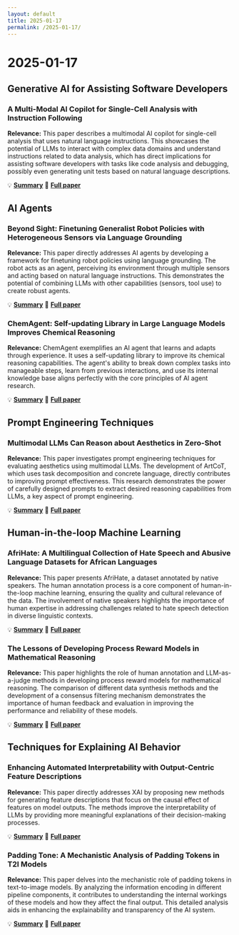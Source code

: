 ```yaml
---
layout: default
title: 2025-01-17
permalink: /2025-01-17/
---
```


# 2025-01-17

## Generative AI for Assisting Software Developers

### A Multi-Modal AI Copilot for Single-Cell Analysis with Instruction Following

**Relevance:** This paper describes a multimodal AI copilot for single-cell analysis that uses natural language instructions. This showcases the potential of LLMs to interact with complex data domains and understand instructions related to data analysis, which has direct implications for assisting software developers with tasks like code analysis and debugging, possibly even generating unit tests based on natural language descriptions.

💡 **[Summary](2501.08187/)** 📄 **[Full paper](https://arxiv.org/pdf/2501.08187)**

## AI Agents

### Beyond Sight: Finetuning Generalist Robot Policies with Heterogeneous Sensors via Language Grounding

**Relevance:** This paper directly addresses AI agents by developing a framework for finetuning robot policies using language grounding.  The robot acts as an agent, perceiving its environment through multiple sensors and acting based on natural language instructions. This demonstrates the potential of combining LLMs with other capabilities (sensors, tool use) to create robust agents.

💡 **[Summary](2501.04693/)** 📄 **[Full paper](https://arxiv.org/pdf/2501.04693)**

### ChemAgent: Self-updating Library in Large Language Models Improves Chemical Reasoning

**Relevance:** ChemAgent exemplifies an AI agent that learns and adapts through experience. It uses a self-updating library to improve its chemical reasoning capabilities.  The agent's ability to break down complex tasks into manageable steps, learn from previous interactions, and use its internal knowledge base aligns perfectly with the core principles of AI agent research.

💡 **[Summary](2501.06590/)** 📄 **[Full paper](https://arxiv.org/pdf/2501.06590)**

## Prompt Engineering Techniques

### Multimodal LLMs Can Reason about Aesthetics in Zero-Shot

**Relevance:** This paper investigates prompt engineering techniques for evaluating aesthetics using multimodal LLMs.  The development of ArtCoT, which uses task decomposition and concrete language, directly contributes to improving prompt effectiveness.  This research demonstrates the power of carefully designed prompts to extract desired reasoning capabilities from LLMs, a key aspect of prompt engineering.

💡 **[Summary](2501.09012/)** 📄 **[Full paper](https://arxiv.org/pdf/2501.09012)**

## Human-in-the-loop Machine Learning

### AfriHate: A Multilingual Collection of Hate Speech and Abusive Language Datasets for African Languages

**Relevance:** This paper presents AfriHate, a dataset annotated by native speakers. The human annotation process is a core component of human-in-the-loop machine learning, ensuring the quality and cultural relevance of the data.  The involvement of native speakers highlights the importance of human expertise in addressing challenges related to hate speech detection in diverse linguistic contexts.

💡 **[Summary](2501.08284/)** 📄 **[Full paper](https://arxiv.org/pdf/2501.08284)**

### The Lessons of Developing Process Reward Models in Mathematical Reasoning

**Relevance:** This paper highlights the role of human annotation and LLM-as-a-judge methods in developing process reward models for mathematical reasoning. The comparison of different data synthesis methods and the development of a consensus filtering mechanism demonstrates the importance of human feedback and evaluation in improving the performance and reliability of these models.

💡 **[Summary](2501.07301/)** 📄 **[Full paper](https://arxiv.org/pdf/2501.07301)**

## Techniques for Explaining AI Behavior

### Enhancing Automated Interpretability with Output-Centric Feature Descriptions

**Relevance:** This paper directly addresses XAI by proposing new methods for generating feature descriptions that focus on the causal effect of features on model outputs. The methods improve the interpretability of LLMs by providing more meaningful explanations of their decision-making processes.

💡 **[Summary](2501.08319/)** 📄 **[Full paper](https://arxiv.org/pdf/2501.08319)**

### Padding Tone: A Mechanistic Analysis of Padding Tokens in T2I Models

**Relevance:** This paper delves into the mechanistic role of padding tokens in text-to-image models. By analyzing the information encoding in different pipeline components, it contributes to understanding the internal workings of these models and how they affect the final output.  This detailed analysis aids in enhancing the explainability and transparency of the AI system.

💡 **[Summary](2501.06751/)** 📄 **[Full paper](https://arxiv.org/pdf/2501.06751)**

